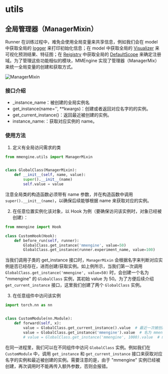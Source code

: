 # utils

## 全局管理器（ManagerMixin）

Runner 在训练过程中，难免会使用全局变量来共享信息，例如我们会在 model 中获取全局的 [logger](TODO) 来打印初始化信息；在 model 中获取全局的 [Visualizer](TODO) 来可视化预测结果、特征图；在 [Reigistry](TODO) 中获取全局的 [DefaultScope](TODO) 来确定注册域。为了管理这些功能相似的模块，MMEngine 实现了管理器（ManagerMix）来统一全局变量的创建和获取方式。

![ManagerMixin](https://user-images.githubusercontent.com/57566630/163429552-3c901fc3-9cc1-4b71-82b6-d051f452a538.png)

### 接口介绍

- \_instance_name：被创建的全局实例名
- get_instance(name='', \*\*kwargs)：创建或者返回对应名字的的实例。
- get_current_instance()：返回最近被创建的实例。
- instance_name:：获取对应实例的 name。

### 使用方法

1. 定义有全局访问需求的类

```python
from mmengine.utils import ManagerMixin


class GlobalClass(ManagerMixin):
    def __init__(self, name, value):
        super().__init__(name)
        self.value = value
```

注意全局类的构造函数必须带有 name 参数，并在构造函数中调用 `super().__init__(name)`，以确保后续能够根据 name 来获取对应的实例。

2. 在任意位置实例化该对象，以 Hook 为例（要确保访问该实例时，对象已经被创建）：

```python
from mmengine import Hook

class CustomHook(Hook):
    def before_run(self, runner):
        GlobalClass.get_instance('mmengine', value=50)
        GlobalClass.get_instance(runner.experiment_name, value=100)
```

当我们调用子类的 get_instance 接口时，`ManagerMixin` 会根据名字来判断对应实例是否已经存在，进而创建/获取实例。如上例所示，当我们第一次调用  `GlobalClass.get_instance('mmengine', value=50)` 时，会创建一个名为 "mmengine" 的 `GlobalClass` 实例，其初始 value 为 50。为了方便后续介绍 `get_current_instance` 接口，这里我们创建了两个 `GlobalClass` 实例。

3. 在任意组件中访问该实例

```python
import torch.nn as nn


class CustomModule(nn.Module):
    def forward(self, x):
        value = GlobalClass.get_current_instance().value  # 最近一次被创建的实例 value 为 100（步骤二中按顺序创建）
        value = GlobalClass.get_instance('mmengine').value  # 名为 mmengine 的实例 value 为 50
        # value = GlobalClass.get_instance('mmengine', 1000).value  # mmengine 已经被创建，不能再接受额外参数
```

在同一进程里，我们可以在不同组件中访问 `GlobalClass` 实例。例如我们在 `CustomModule` 中，调用 `get_instance`  和 `get_current_instance` 接口来获取对应名字的实例和最近被创建的实例。需要注意的是，由于 "mmengine"  实例已经被创建，再次调用时不能再传入额外参数，否则会报错。
